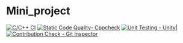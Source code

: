 # Mini_project
[![C/C++ CI](https://github.com/sherisumanthreddy/SHERI-SUMANTHREDDY-314316-STEPIN/c.yml/badge.svg)](https://github.com/sherisumanthreddy/SHERI-SUMANTHREDDY-314316-STEPIN/workflows/c.yml)
[![Static Code Quality- Cppcheck](https://github.com/sherisumanthreddy/SHERI-SUMANTHREDDY-314316-STEPIN/actions/workflows/cppcheck.yml/badge.svg)](https://github.com/sherisumanthreddy/SHERI-SUMANTHREDDY-314316-STEPIN/workflows/cppcheck.yml) 
[![Unit Testing - Unity](https://github.com/sherisumanthreddy/SHERI-SUMANTHREDDY-314316-STEPIN/actions/workflows/unity.yml/badge.svg)](https://github.com/sherisumanthreddy/SHERI-SUMANTHREDDY-314316-STEPIN/actions/workflows/unity.yml)| 
[![Contribution Check - Git Inspector](https://github.com/sherisumanthreddy/SHERI-SUMANTHREDDY-314316-STEPIN/workflows/gitinspector.yml)](https://github.com/sherisumanthreddy/SHERI-SUMANTHREDDY-314316-STEPIN/workflows/gitinspector.yml)


